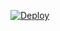 [![Deploy](https://www.herokucdn.com/deploy/button.svg)](https://dashboard.heroku.com/new?template=https://github.com/chintuwithmintu/drm-wh)
